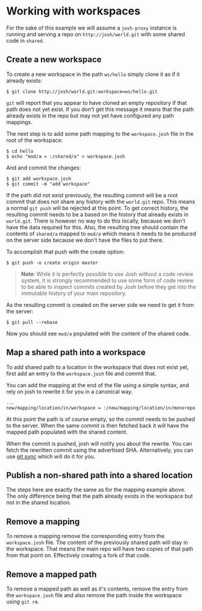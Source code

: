 
Working with workspaces
=======================

For the sake of this example we will assume a ``josh-proxy`` instance is running and serving a
repo on ``http://josh/world.git`` with some shared code in ``shared``.

Create a new workspace
----------------------

To create a new workspace in the path ``ws/hello`` simply clone it as if it already exists:

    $ git clone http://josh/world.git:workspace=ws/hello.git

``git`` will report that you appear to have cloned an empty repository if that path does not
yet exist.
If you don't get this message it means that the path already exists in the repo but may
not yet have configured any path mappings.

The next step is to add some path mapping to the ``workspace.josh`` file in the root of the
workspace:

    $ cd hello
    $ echo "mod/a = :/shared/a" > workspace.josh

And and commit the changes:

    $ git add workspace.josh
    $ git commit -m "add workspace"

If the path did not exist previously, the resulting commit will be a root commit that does not share
any history with the ``world.git`` repo.
This means a normal ``git push`` will be rejected at this point.
To get correct history, the
resulting commit needs to be a based on the history that already exists in ``world.git``.
There is however no way to do this locally, because we don't have the data required for this.
Also, the resulting tree should contain the contents of ``shared/a`` mapped to ``mod/a`` which
means it needs to be produced on the server side because we don't have the files to put there.

To accomplish that push with the create option:

    $ git push -o create origin master


>**Note**: While it is perfectly possible to use Josh without a code review system,
>it is strongly recommended to use some form of code review to be able to inspect commits
>created by Josh before they get into the immutable history of your main repository.

As the resulting commit is created on the server side we need to get it from the server:

    $ git pull --rebase

Now you should see ``mod/a`` populated with the content of the shared code.


Map a shared path into a workspace
----------------------------------

To add shared path to a location in the workspace that does not exist yet, first add an
entry to the ``workspace.josh`` file and commit that.

You can add the mapping at the end of the file using a simple syntax, and rely on josh to rewrite
it for you in a canonical way.

    ...
    new/mapping/location/in/workspace = :/new/mapping/location/in/monorepo

At this point the path is of course empty, so the commit needs to be pushed to the server.
When the same commit is then fetched back it will have the mapped path populated with the
shared content.

When the commit is pushed, josh will notify you about the rewrite. You can fetch the rewritten 
commit using the advertised SHA.
Alternatively, you can use [git sync](./cli.md#git-sync) which will do it for you.

Publish a non-shared path into a shared location
------------------------------------------------

The steps here are exactly the same as for the mapping example above. The only difference being
that the path already exists in the workspace but not in the shared location.

Remove a mapping
----------------

To remove a mapping remove the corresponding entry from the ``workspace.josh`` file.
The content of the previously shared path will stay in the workspace. That means the main
repo will have two copies of that path from that point on. Effectively creating a fork of that code.

Remove a mapped path
--------------------

To remove a mapped path as well as it's contents, remove the entry from the
``workspace.josh`` file and also remove the path inside the workspace using ``git rm``.


